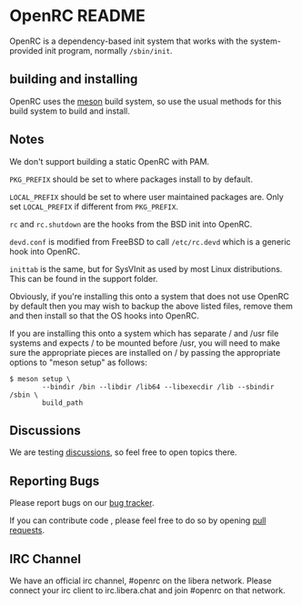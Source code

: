 OpenRC README
=============

OpenRC is a dependency-based init system that works with the
system-provided init program, normally `/sbin/init`.

## building and installing

OpenRC uses the  [meson](http://mesonbuild.com) build system, so use the
usual methods for this build system to build and install.

## Notes

We don't support building a static OpenRC with PAM.

`PKG_PREFIX` should be set to where packages install to by default.

`LOCAL_PREFIX` should be set to where user maintained packages are.
Only set `LOCAL_PREFIX` if different from `PKG_PREFIX`.

`rc` and `rc.shutdown` are the hooks from the BSD init into OpenRC.

`devd.conf` is modified from FreeBSD to call `/etc/rc.devd` which is a
generic hook into OpenRC.

`inittab` is the same, but for SysVInit as used by most Linux distributions.
This can be found in the support folder.

Obviously, if you're installing this onto a system that does not use
OpenRC by default then you may wish to backup the above listed files,
remove them and then install so that the OS hooks into OpenRC.

If you are installing this onto a system which has separate / and /usr
file systems and expects / to be mounted before /usr, you will need to
make sure the appropriate pieces are installed on / by passing the
appropriate options to "meson setup" as follows:

```
$ meson setup \
        --bindir /bin --libdir /lib64 --libexecdir /lib --sbindir /sbin \
        build_path
```

## Discussions

We are testing [discussions](https://github.com/OpenRC/openrc/discussions), so
feel free to open topics there.

## Reporting Bugs

Please report bugs on our [bug tracker](http://github.com/OpenRC/openrc/issues).

If you can contribute code , please feel free to do so by opening
[pull requests](https://github.com/OpenRC/openrc/pulls).

## IRC Channel

We have an official irc channel, #openrc on the libera network.
Please connect your irc client to irc.libera.chat and join #openrc on
that network.

